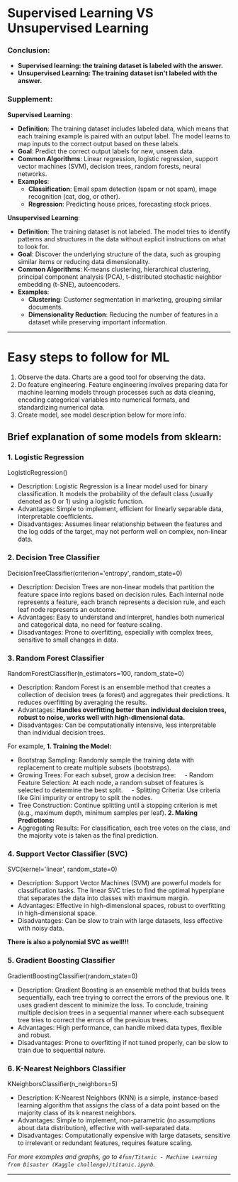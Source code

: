 # Supervised Learning VS Unsupervised Learning
### Conclusion:
- **Supervised learning: the training dataset is labeled with the answer.**
- **Unsupervised Learning: The training dataset isn't labeled with the answer.**

### Supplement:
**Supervised Learning**:
- **Definition**: The training dataset includes labeled data, which means that each training example is paired with an output label. The model learns to map inputs to the correct output based on these labels.
- **Goal**: Predict the correct output labels for new, unseen data.
- **Common Algorithms**: Linear regression, logistic regression, support vector machines (SVM), decision trees, random forests, neural networks.
- **Examples**:
    - **Classification**: Email spam detection (spam or not spam), image recognition (cat, dog, or other).
    - **Regression**: Predicting house prices, forecasting stock prices.

**Unsupervised Learning**:
- **Definition**: The training dataset is not labeled. The model tries to identify patterns and structures in the data without explicit instructions on what to look for.
- **Goal**: Discover the underlying structure of the data, such as grouping similar items or reducing data dimensionality.
- **Common Algorithms**: K-means clustering, hierarchical clustering, principal component analysis (PCA), t-distributed stochastic neighbor embedding (t-SNE), autoencoders.
- **Examples**:
    - **Clustering**: Customer segmentation in marketing, grouping similar documents.
    - **Dimensionality Reduction**: Reducing the number of features in a dataset while preserving important information.



----
# Easy steps to follow for ML
1. Observe the data. Charts are a good tool for observing the data.
2. Do feature engineering. Feature engineering involves preparing data for machine learning models through processes such as data cleaning, encoding categorical variables into numerical formats, and standardizing numerical data.
3. Create model, see model description below for more info.

## Brief explanation of some models from sklearn:
### 1. Logistic Regression

LogisticRegression()
- Description: Logistic Regression is a linear model used for binary classification. It models the probability of the default class (usually denoted as 0 or 1) using a logistic function.
- Advantages: Simple to implement, efficient for linearly separable data, interpretable coefficients.
- Disadvantages: Assumes linear relationship between the features and the log odds of the target, may not perform well on complex, non-linear data.

### 2. Decision Tree Classifier

DecisionTreeClassifier(criterion='entropy', random_state=0)
- Description: Decision Trees are non-linear models that partition the feature space into regions based on decision rules. Each internal node represents a feature, each branch represents a decision rule, and each leaf node represents an outcome.
- Advantages: Easy to understand and interpret, handles both numerical and categorical data, no need for feature scaling.
- Disadvantages: Prone to overfitting, especially with complex trees, sensitive to small changes in data.

### 3. Random Forest Classifier

RandomForestClassifier(n_estimators=100, random_state=0)
- Description: Random Forest is an ensemble method that creates a collection of decision trees (a forest) and aggregates their predictions. It reduces overfitting by averaging the results.
- Advantages: **Handles overfitting better than individual decision trees, robust to noise, works well with high-dimensional data.**
- Disadvantages: Can be computationally intensive, less interpretable than individual decision trees.

For example,
**1. Training the Model:**
- Bootstrap Sampling: Randomly sample the training data with replacement to create multiple subsets (bootstraps).
- Growing Trees: For each subset, grow a decision tree:
    - Random Feature Selection: At each node, a random subset of features is selected to determine the best split.
    - Splitting Criteria: Use criteria like Gini impurity or entropy to split the nodes.
- Tree Construction: Continue splitting until a stopping criterion is met (e.g., maximum depth, minimum samples per leaf).
**2. Making Predictions:**
- Aggregating Results: For classification, each tree votes on the class, and the majority vote is taken as the final prediction.

### 4. Support Vector Classifier (SVC)

SVC(kernel='linear', random_state=0)
- Description: Support Vector Machines (SVM) are powerful models for classification tasks. The linear SVC tries to find the optimal hyperplane that separates the data into classes with maximum margin.
- Advantages: Effective in high-dimensional spaces, robust to overfitting in high-dimensional space.
- Disadvantages: Can be slow to train with large datasets, less effective with noisy data.

**There is also a polynomial SVC as well!!!**

### 5. Gradient Boosting Classifier

GradientBoostingClassifier(random_state=0)
- Description: Gradient Boosting is an ensemble method that builds trees sequentially, each tree trying to correct the errors of the previous one. It uses gradient descent to minimize the loss. To conclude, training multiple decision trees in a sequential manner where each subsequent tree tries to correct the errors of the previous trees.
- Advantages: High performance, can handle mixed data types, flexible and robust.
- Disadvantages: Prone to overfitting if not tuned properly, can be slow to train due to sequential nature.

### 6. K-Nearest Neighbors Classifier

KNeighborsClassifier(n_neighbors=5)
- Description: K-Nearest Neighbors (KNN) is a simple, instance-based learning algorithm that assigns the class of a data point based on the majority class of its k nearest neighbors.
- Advantages: Simple to implement, non-parametric (no assumptions about data distribution), effective with well-separated data.
- Disadvantages: Computationally expensive with large datasets, sensitive to irrelevant or redundant features, requires feature scaling.

*For more examples and graphs, go to `4fun/Titanic - Machine Learning from Disaster (Kaggle challenge)/titanic.ipynb`.*

---
